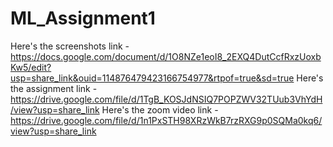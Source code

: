 # ML_Assignment1
Here's the screenshots link - https://docs.google.com/document/d/1O8NZe1eoI8_2EXQ4DutCcfRxzUoxbKw5/edit?usp=share_link&ouid=114876479423166754977&rtpof=true&sd=true
Here's the assignment link - https://drive.google.com/file/d/1TgB_KOSJdNSIQ7POPZWV32TUub3VhYdH/view?usp=share_link
Here's the zoom video link - https://drive.google.com/file/d/1n1PxSTH98XRzWkB7rzRXG9p0SQMa0kq6/view?usp=share_link
